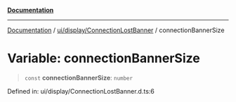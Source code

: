[**Documentation**](../../../../index.md)

***

[Documentation](../../../../index.md) / [ui/display/ConnectionLostBanner](../index.md) / connectionBannerSize

# Variable: connectionBannerSize

> `const` **connectionBannerSize**: `number`

Defined in: ui/display/ConnectionLostBanner.d.ts:6
